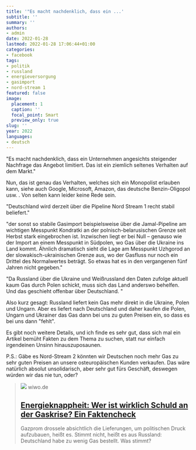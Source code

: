 ```yaml
---
title: '"Es macht nachdenklich, dass ein ...'
subtitle: ''
summary: ''
authors:
- admin
date: 2022-01-28
lastmod: 2022-01-28 17:06:44+01:00
categories:
- facebook
tags:
- politik
- russland
- energieversorgung
- gasimport
- nord-stream 1
featured: false
image:
  placement: 1
  caption: ''
  focal_point: Smart
  preview_only: true
slug: ''
year: 2022
languages:
- deutsch
---
```


"Es macht nachdenklich, dass ein Unternehmen angesichts steigender Nachfrage das Angebot limitiert. Das ist ein ziemlich seltenes Verhalten auf dem Markt."

Nun, das ist genau das Verhalten, welches sich ein Monopolist erlauben kann, siehe auch Google, Microsoft, Amazon, das deutsche Benzin-Oligopol usw.  . Von selten kann leider keine Rede sein. 

"Deutschland wird derzeit über die Pipeline Nord Stream 1 recht stabil beliefert."

"der sonst so stabile Gasimport beispielsweise über die Jamal-Pipeline am wichtigen Messpunkt Kondratki an der polnisch-belarusischen Grenze seit Herbst stark eingebrochen ist. Inzwischen liegt er bei Null – genauso wie der Import an einem Messpunkt in Südpolen, wo Gas über die Ukraine ins Land kommt. Ähnlich dramatisch sieht die Lage am Messpunkt Uzhgorod an der slowakisch-ukrainischen Grenze aus, wo der Gasfluss nur noch ein Drittel des Normalwertes beträgt. So etwas hat es in den vergangenen fünf Jahren nicht gegeben."

"Da Russland über die Ukraine und Weißrussland den Daten zufolge aktuell kaum Gas durch Polen schickt, muss sich das Land anderswo behelfen. Und das geschieht offenbar über Deutschland. "

Also kurz gesagt: Russland liefert kein Gas mehr direkt in die Ukraine, Polen und Ungarn. Aber es liefert nach Deutschland und daher kaufen die Polen, Ungarn und Ukrainer das Gas dann bei uns zu guten Preisen ein, so dass es bei uns dann "fehlt". 

Es gibt noch weitere Details, und ich finde es sehr gut, dass sich mal ein Artikel bemüht Fakten zu dem Thema zu suchen, statt nur einfach irgendeinen Unsinn hinauszuposaunen.  

P.S.: Gäbe es Nord-Stream 2 könnten wir Deutschen noch mehr Gas zu sehr guten Preisen an unsere osteuropäischen Kunden verkaufen. Das wäre natürlich absolut unsolidarisch, aber sehr gut fürs Geschäft, deswegen würden wir das nie tun, oder?
> [![](https://www.wiwo.de/images/netz/28007658/2-format11240.jpg)](https://www.wiwo.de/unternehmen/energie/energieknappheit-wer-ist-wirklich-schuld-an-der-gaskrise-ein-daten-und-faktencheck/28005328-all.html)
> wiwo.de
> ## [Energieknappheit: Wer ist wirklich Schuld an der Gaskrise? Ein Faktencheck](https://www.wiwo.de/unternehmen/energie/energieknappheit-wer-ist-wirklich-schuld-an-der-gaskrise-ein-daten-und-faktencheck/28005328-all.html)
>
>Gazprom drossele absichtlich die Lieferungen, um politischen Druck aufzubauen, heißt es. Stimmt nicht, heißt es aus Russland: Deutschland habe zu wenig Gas bestellt. Was stimmt?